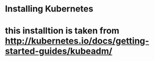 <h1> Installing Kubernetes <h1>

this installtion is taken from http://kubernetes.io/docs/getting-started-guides/kubeadm/
